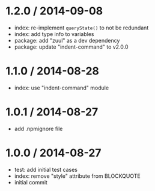 
1.2.0 / 2014-09-08
==================

 * index: re-implement `queryState()` to not be redundant
 * index: add type info to variables
 * package: add "zuul" as a dev dependency
 * package: update "indent-command" to v2.0.0

1.1.0 / 2014-08-28
==================

 * index: use "indent-command" module

1.0.1 / 2014-08-27
==================

 * add .npmignore file

1.0.0 / 2014-08-27
==================

 * test: add initial test cases
 * index: remove "style" attribute from BLOCKQUOTE
 * initial commit
